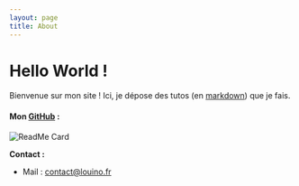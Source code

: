 ```yaml
---
layout: page
title: About
---
```


# Hello World !

Bienvenue sur mon site !
Ici, je dépose des tutos (en [markdown](https://fr.wikipedia.org/wiki/Markdown)) que je fais.

#### Mon [GitHub](https://github.com/louino2478) : 

![ReadMe Card](https://github-readme-stats.vercel.app/api?username=louino2478&count_private=true&theme=dark&show_icons=true)

**Contact :**

* Mail : [contact@louino.fr](mailto:contact@louino.fr)

